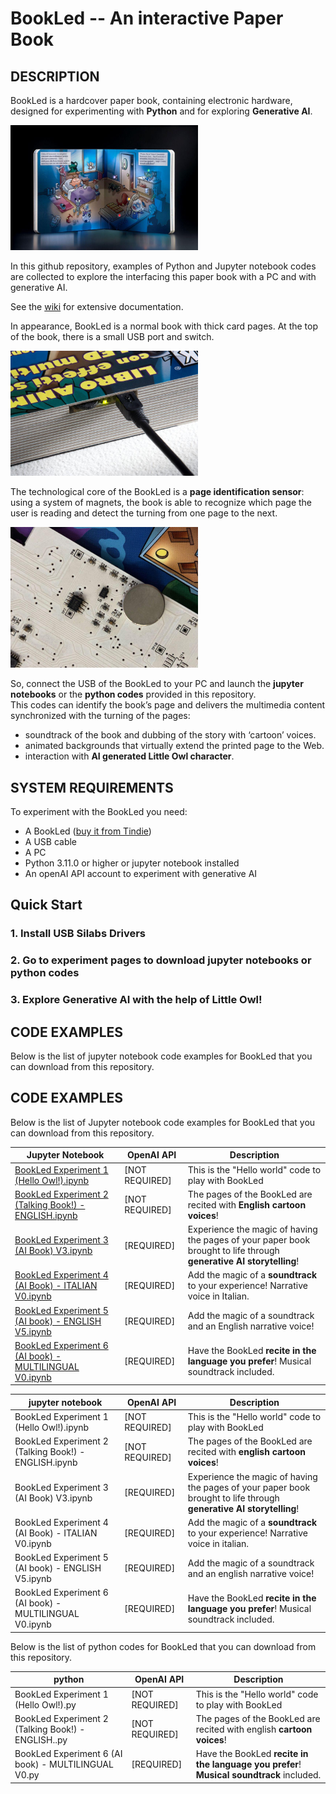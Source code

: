 BookLed -- An interactive Paper Book
====================================

## **DESCRIPTION**
BookLed is a hardcover paper book, containing electronic hardware, designed for experimenting with **Python** and for exploring **Generative AI**.  

<img src="docs/images/xontontox.jpg" alt="Xontontox is calling home Image" width="300">

In this github repository, examples of Python and Jupyter notebook codes are collected to explore the interfacing this paper book with a PC and with generative AI.

See the [wiki](https://github.com/robotoons/BookLed/wiki) for extensive documentation.

In appearance, BookLed is a normal book with thick card pages. 
At the top of the book, there is a small USB port and switch.

<img src="docs/images/usb.jpg" alt="USB Image" width="300">

The technological core of the BookLed  is a **page identification sensor**: using a system of magnets, the book is able to recognize which page the user is reading and detect the turning from one page to the next.

<img src="docs/images/hall_sensor.jpg" alt="Hall sensor Image" width="300">

So, connect the USB of the BookLed to your PC and launch the **jupyter notebooks** or the **python codes** provided in this repository.   
This codes can identify the book’s page and delivers the multimedia content synchronized with the turning of the pages:  

- soundtrack of the book and dubbing of the story with ‘cartoon’ voices.  
- animated backgrounds that virtually extend the printed page to the Web.  
- interaction with **AI generated Little Owl character**.  

## **SYSTEM REQUIREMENTS**
To experiment with the BookLed you need:
  * A BookLed  ([buy it from Tindie](https://www.tindie.com/products/robotoons/bookled/))
  * A USB cable
  * A PC
  * Python 3.11.0 or higher or jupyter notebook installed
  * An openAI API account to experiment with generative AI


## **Quick Start**

### 1. Install USB Silabs Drivers
### 2. Go to experiment pages to download jupyter notebooks or python codes
### 3. Explore Generative AI with the help of Little Owl!



## **CODE EXAMPLES**

Below is the list of jupyter notebook code examples for BookLed that you can download from this repository.

## **CODE EXAMPLES**

Below is the list of Jupyter notebook code examples for BookLed that you can download from this repository.

| Jupyter Notebook                                      | OpenAI API       | Description                                                                                  |
| ----------------------------------------------------- | ---------------- | -------------------------------------------------------------------------------------------- |
| [BookLed Experiment 1 (Hello Owl!).ipynb](https://github.com/robotoons/BookLed/blob/main/codes/jupyter%20notebooks/BookLed%20Experiment%201%20(Hello%20Owl!).ipynb)               | [NOT REQUIRED]   | This is the "Hello world" code to play with BookLed                                          |
| [BookLed Experiment 2 (Talking Book!) - ENGLISH.ipynb](https://github.com/robotoons/BookLed/blob/main/codes/jupyter%20notebooks/BookLed%20Experiment%202%20(Talking%20Book!)%20-%20ENGLISH.ipynb)  | [NOT REQUIRED]   | The pages of the BookLed are recited with **English cartoon voices**!                        |
| [BookLed Experiment 3 (AI Book) V3.ipynb](https://github.com/robotoons/BookLed/blob/main/codes/jupyter%20notebooks/BookLed%20Experiment%203%20(AI%20Book)%20V3.ipynb)               | [REQUIRED]       | Experience the magic of having the pages of your paper book brought to life through **generative AI storytelling**! |
| [BookLed Experiment 4 (AI Book) - ITALIAN V0.ipynb](https://github.com/robotoons/BookLed/blob/main/codes/jupyter%20notebooks/BookLed%20Experiment%204%20(AI%20book)%20-%20ITALIAN%20V0.ipynb)     | [REQUIRED]       | Add the magic of a **soundtrack** to your experience! Narrative voice in Italian.            |
| [BookLed Experiment 5 (AI book) - ENGLISH V5.ipynb](https://github.com/robotoons/BookLed/blob/main/codes/jupyter%20notebooks/BookLed%20Experiment%205%20(AI%20book)%20-%20ENGLISH%20V5.ipynb)     | [REQUIRED]       | Add the magic of a soundtrack and an English narrative voice!                                |
| [BookLed Experiment 6 (AI book) - MULTILINGUAL V0.ipynb](https://github.com/robotoons/BookLed/blob/main/codes/jupyter%20notebooks/BookLed%20Experiment%206%20(AI%20book)%20-%20MULTILINGUAL%20V0.ipynb) | [REQUIRED]       | Have the BookLed **recite in the language you prefer**! Musical soundtrack included.         |


| jupyter notebook            | OpenAI API | Description |
| ----------------- | --------- | ----------- |
| BookLed Experiment 1 (Hello Owl!).ipynb            | [NOT REQUIRED]    | This is the "Hello world" code to play with BookLed |
| BookLed Experiment 2 (Talking Book!) - ENGLISH.ipynb            | [NOT REQUIRED]    | The pages of the BookLed are recited with **english cartoon voices**! |
| BookLed Experiment 3 (AI Book) V3.ipynb            | [REQUIRED]    | Experience the magic of having the pages of your paper book brought to life through **generative AI storytelling**! |
| BookLed Experiment 4 (AI Book) - ITALIAN V0.ipynb            | [REQUIRED]    | Add the magic of a **soundtrack** to your experience! Narrative voice in italian.|
| BookLed Experiment 5 (AI book) - ENGLISH V5.ipynb            | [REQUIRED]    | Add the magic of a soundtrack and an english narrative voice! |
| BookLed Experiment 6 (AI book) - MULTILINGUAL V0.ipynb            | [REQUIRED]    | Have the BookLed **recite in the language you prefer**! Musical soundtrack included. |

Below is the list of python codes for BookLed that you can download from this repository.

| python            | OpenAI API | Description |
| ----------------- | --------- | ----------- |
| BookLed Experiment 1 (Hello Owl!).py            | [NOT REQUIRED]    | This is the "Hello world" code to play with BookLed |
| BookLed Experiment 2 (Talking Book!) - ENGLISH..py            | [NOT REQUIRED]    | The pages of the BookLed are recited with english **cartoon voices**! |
| BookLed Experiment 6 (AI book) - MULTILINGUAL V0.py            | [REQUIRED]    | Have the BookLed **recite in the language you prefer**! **Musical soundtrack** included. |




